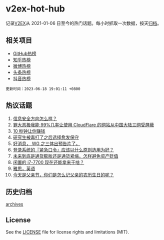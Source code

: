 # v2ex-hot-hub

 记录[V2EX](https://www.v2ex.com/)从 2021-01-06 日至今的热门话题。每小时抓取一次数据，按天[归档](archives)。
 
 ## 相关项目

- [GitHub热榜](https://github.com/it985/github-hot-hub)
- [知乎热榜](https://github.com/it985/zhihu-hot-hub)
- [微博热榜](https://github.com/it985/weibo-hot-hub)
- [头条热榜](https://github.com/it985/toutiao-hot-hub)
- [抖音热榜](https://github.com/it985/douyin-hot-hub)


 `更新时间：2023-06-18 19:01:11 +0800`

## 热议话题

1. [信息安全方向怎么样？](https://www.v2ex.com/t/949584)
1. [罪大恶极我能 99%几率让使用 CloudFlare 的网站从中国大陆三网受屏蔽](https://www.v2ex.com/t/949599)
1. [10 秒钟让你赚钱](https://www.v2ex.com/t/949675)
1. [研究生被毒打了之后选择愈发保守](https://www.v2ex.com/t/949652)
1. [好消息， WG 之三体出预告片了。](https://www.v2ex.com/t/949690)
1. [登录系统的『紧急口令』应该以什么原则选用为好？](https://www.v2ex.com/t/949658)
1. [未来到底是通货膨胀还是通货紧缩，怎样避免资产贬值](https://www.v2ex.com/t/949580)
1. [闲置的 i7-7700 现在还能拿来干啥？](https://www.v2ex.com/t/949665)
1. [雅思，英语](https://www.v2ex.com/t/949685)
1. [今天是父亲节，你们是怎么记父亲的农历生日的呢？](https://www.v2ex.com/t/949641)

## 历史归档

[archives](archives)

## License

See the [LICENSE](LICENSE) file for license rights and limitations (MIT).
